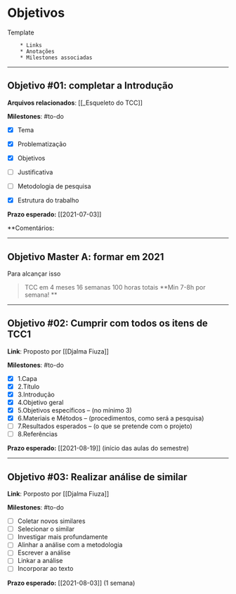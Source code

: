 # Objetivos

Template
```* Objetivos: 
	* Links
	* Anotações
	* Milestones associadas
```
	
-----

## Objetivo #01: completar a Introdução
**Arquivos relacionados**: [[_Esqueleto do TCC]]

**Milestones**: #to-do 
- [x] Tema
- [x] Problematização
- [x] Objetivos
- [ ] Justificativa
- [ ] Metodologia de pesquisa
- [x] Estrutura do trabalho


**Prazo esperado:** [[2021-07-03]]

**Comentários: 

----
## Objetivo Master A: formar em 2021
Para alcançar isso
> TCC em 4 meses
> 16 semanas
> 100 horas totais
> **Min 7-8h por semana! **

---
## Objetivo #02: Cumprir com todos os itens de TCC1
**Link**: Proposto por [[Djalma Fiuza]]

**Milestones**: #to-do 
- [x] 1.Capa
- [x] 2.Título
- [x] 3.Introdução
- [x] 4.Objetivo geral
- [x] 5.Objetivos específicos – (no mínimo 3)
- [x] 6.Materiais e Métodos – (procedimentos, como será a pesquisa)
- [ ] 7.Resultados esperados – (o que se pretende com o projeto)
- [ ] 8.Referências

**Prazo esperado:** [[2021-08-19]] (início das aulas do semestre)

---

## Objetivo #03: Realizar análise de similar
**Link**: Porposto por [[Djalma Fiuza]]

**Milestones**: #to-do 
- [ ] Coletar novos similares
- [ ] Selecionar o similar
- [ ] Investigar mais profundamente
- [ ] Alinhar a análise com a metodologia
- [ ] Escrever a análise
- [ ] Linkar a análise
- [ ] Incorporar ao texto

**Prazo esperado:** [[2021-08-03]] (1 semana)
